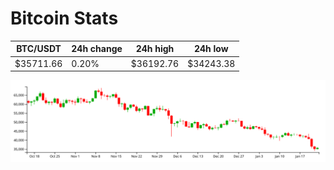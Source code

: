 # Bitcoin Stats

BTC/USDT|24h change|24h high|24h low|
|---|---|---|---|
|$35711.66|0.20%|$36192.76|$34243.38|

<img src="./chart.svg">
